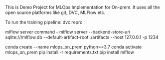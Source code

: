 This is Demo Project for MLOps Implementation for On-prem. It uses all the open source platforms like git, DVC, MLFlow etc.


To run the training pipeline:
dvc repro

mlflow server command -
mlflow server --backend-store-uri sqlite:///mlflow.db --default-artifact-root ./artifacts --host 127.0.0.1 -p 1234


conda create --name mlops_on_prem python==3.7
conda activate mlops_on_prem
pip install -r requirements.txt 
pip install mlflow

